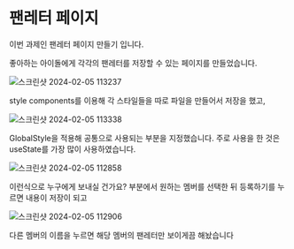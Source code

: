 # 팬레터 페이지

이번 과제인 팬레터 페이지 만들기 입니다.

좋아하는 아이돌에게 각각의 팬레터를 저장할 수 있는 페이지를 만들었습니다.


![스크린샷 2024-02-05 113237](https://github.com/eonhyo/fanletter/assets/151523534/819bdc73-cd9b-42db-b30b-940df52b08e4)

style components를 이용해 각 스타일들을 따로 파일을 만들어서 저장을 했고,

![스크린샷 2024-02-05 113338](https://github.com/eonhyo/fanletter/assets/151523534/e99c70fc-f38c-4e29-806c-f5e82512107a)

GlobalStyle을 적용해 공통으로 사용되는 부분을 지정했습니다.
주로 사용을 한 것은 useState를 가장 많이 사용하였습니다.

![스크린샷 2024-02-05 112858](https://github.com/eonhyo/fanletter/assets/151523534/6e834504-b40c-4ae5-a548-4609e0d5c8f6)

이런식으로 누구에게 보내실 건가요? 부분에서 원하는 멤버를 선택한 뒤 등록하기를 누르면 내용이 저장이 되고 

![스크린샷 2024-02-05 112906](https://github.com/eonhyo/fanletter/assets/151523534/488e8c1b-a46a-47cc-a03c-22516fce185a)

다른 멤버의 이름을 누르면 해당 멤버의 팬레터만 보이게끔 해놨습니다
